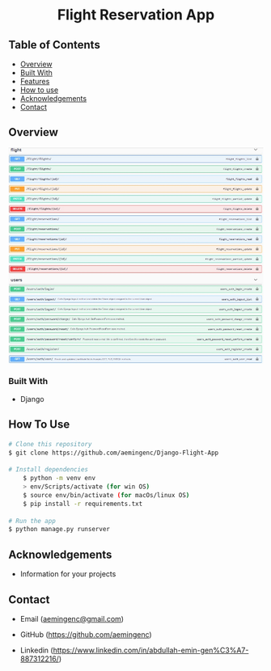<h1 align="center">Flight Reservation App</h1>



<!-- TABLE OF CONTENTS -->

## Table of Contents

- [Overview](#overview)
- [Built With](#built-with)
- [Features](#features)
- [How to use](#how-to-use)
- [Acknowledgements](#acknowledgements)
- [Contact](#contact)

<!-- OVERVIEW -->

## Overview

![screenshot](prewiev.jpeg)

### Built With

<!-- This section should list any major frameworks that you built your project using. Here are a few examples.-->

- Django

## How To Use


```bash
# Clone this repository
$ git clone https://github.com/aemingenc/Django-Flight-App

# Install dependencies
    $ python -m venv env
    > env/Scripts/activate (for win OS)
    $ source env/bin/activate (for macOs/linux OS)
    $ pip install -r requirements.txt

# Run the app
$ python manage.py runserver
```


## Acknowledgements

- Information for your projects

## Contact

- Email (aemingenc@gmail.com)
- GitHub (https://github.com/aemingenc)

- Linkedin (https://www.linkedin.com/in/abdullah-emin-gen%C3%A7-887312216/)
